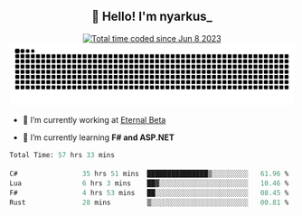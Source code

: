 <h2 align="center">👋 Hello! I'm nyarkus_</h2>
<p align="center">
  <a href="https://wakatime.com/@8f9aa332-6725-4e00-a5d9-b2317a4b74a6">
    <img src="https://wakatime.com/badge/user/8f9aa332-6725-4e00-a5d9-b2317a4b74a6.svg" alt="Total time coded since Jun 8 2023" />
  </a>
  <br>
  <img src = "https://github.com/nyarkus/nyarkus/blob/output/github-snake-dark.svg">
</p>

- 🔭 I’m currently working at [Eternal Beta](https://github.com/Kacianoki/Eternal-Beta)
<!--- 💬 Ask me about **nothing :<**-->
- 🌱 I’m currently learning **F# and ASP.NET**

<!--START_SECTION:waka-->

```fs
Total Time: 57 hrs 33 mins

C#                35 hrs 51 mins  ███████████████▒░░░░░░░░░   61.96 %
Lua               6 hrs 3 mins    ██▓░░░░░░░░░░░░░░░░░░░░░░   10.46 %
F#                4 hrs 53 mins   ██░░░░░░░░░░░░░░░░░░░░░░░   08.45 %
Rust              28 mins         ▒░░░░░░░░░░░░░░░░░░░░░░░░   00.81 %
```

<!--END_SECTION:waka-->
